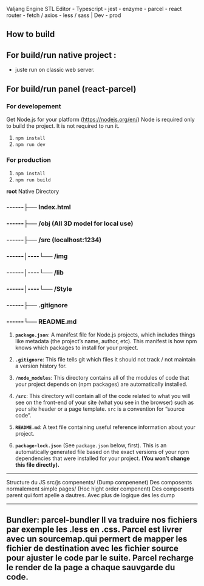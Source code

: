 Valjang Engine STL Editor - Typescript - jest - enzyme - parcel - react router - fetch / axios - less / sass | Dev - prod

## How to build
## For build/run native project :

 - juste run on classic web server.

## For build/run panel (react-parcel)

### For developement

Get Node.js for your platform (https://nodejs.org/en/)
Node is required only to build the project. It is not required to run it.

1. `npm install`
2. `npm run dev`

### For production

1. `npm install`
2. `npm run build`




**root**
Native Directory
### ------├── Index.html
### ------├── /obj (All 3D model for local use)
### ------├── /src (localhost:1234)
### ------│----└── /img
### ------│----└── /lib
### ------│----└── /Style
### ------├── .gitignore
### ------└── README.md

1. **`package.json`**: A manifest file for Node.js projects, which includes things like metadata (the project’s name, author, etc). This manifest is how npm knows which packages to install for your project.

2.  **`.gitignore`**: This file tells git which files it should not track / not maintain a version history for.

3.  **`/node_modules`**: This directory contains all of the modules of code that your project depends on (npm packages) are automatically installed.

4.  **`/src`**: This directory will contain all of the code related to what you will see on the front-end of your site (what you see in the browser) such as your site header or a page template. `src` is a convention for “source code”.

5. **`README.md`**: A text file containing useful reference information about your project.

6. **`package-lock.json`** (See `package.json` below, first). This is an automatically generated file based on the exact versions of your npm dependencies that were installed for your project. **(You won’t change this file directly).**



------------------
Structure du JS 
src/js
    compenents/ (Dump compenenet) Des composents normalement simple
    pages/ (Hoc hight order compenent) Des composents parent qui font apelle a dautres. Avec plus de logique des les dump 

------------------
Bundler: parcel-bundler
Il va traduire nos fichiers par exemple les .less en .css. 
Parcel est livrer avec un sourcemap.qui permert de mapper les fichier de destination avec les fichier source pour ajuster le code par le suite.
Parcel recharge le render de la page a chaque sauvgarde du code.
 -------------------
 



